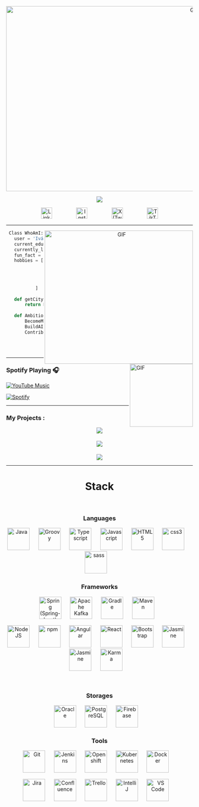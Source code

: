 

<a target="_blank" align="center">
  <img align="center" top="800" height="500" width="1000" alt="GIF" src="https://i.gifer.com/33HI.gif">
</a>

<p align="center">
  <a href="https://github.com/IVANMORAG">
    <img src="https://readme-typing-svg.herokuapp.com?color=%23FFFFFF&size=28&center=true&vCenter=true&width=800&height=80&lines=Hi+%2C+welcome+to+my+Github+page;&duration=3000">
  </a>
</p>


<div align="center">
  <a href="https://www.linkedin.com/in/ivan-morag/" style="text-decoration:none"><!--
  --><img src="https://cdn.jsdelivr.net/npm/simple-icons@v3/icons/linkedin.svg" width="30px" alt="LinkedIn" style="margin:0 15px;"><!--
  --></a>       
&nbsp;&nbsp;&nbsp;&nbsp;&nbsp;&nbsp;&nbsp;&nbsp;<!--
  --><a href="https://www.instagram.com/ivn_mg/" style="text-decoration:none"><!--
  --><img src="https://cdn.jsdelivr.net/npm/simple-icons@v3/icons/instagram.svg" width="30px" alt="Instagram" style="margin:0 15px;"><!--
  --></a>
  &nbsp;&nbsp;&nbsp;&nbsp;&nbsp;&nbsp;&nbsp;&nbsp;<!-- 
  --><a href="https://x.com/Ivn_moraG" style="text-decoration:none"><!--
  --><img src="https://img.icons8.com/?size=100&id=A4DsujzAX4rw&format=png&color=000000" width="30px" alt="X (Twitter)" style="margin:0 15px;"><!--
  --></a>
  &nbsp;&nbsp;&nbsp;&nbsp;&nbsp;&nbsp;&nbsp;&nbsp;<!--
  --><a href="https://www.tiktok.com/@ivan_morag" style="text-decoration:none"><!--
  --><img src="https://cdn.jsdelivr.net/npm/simple-icons@v3/icons/tiktok.svg" width="30px" alt="TikTok" style="margin:0 15px;"><!--
  --></a>
</div>

---

<a target="_blank" align="center">
  <img align="right" top="800" height="360" width="400" alt="GIF" src="https://media.giphy.com/media/SWoSkN6DxTszqIKEqv/giphy.gif">
</a>

 ```python
  Class WhoAmI:
    user = 'Iván Mora'
    current_edu = "Systems Engineering, 8th Semester"
    currently_learning = "Machine Learning & API Development"
    fun_fact = "I dream in neural networks!"
    hobbies = [
                'Training ML models',
                'Building APIs',
                'Gaming',
                'Sci-Fi Movies'
            ]
    
    def getCity():
        return Mexico()
    
    def Ambitions():
        BecomeMachineLearningEngineer()
        BuildAIPoweredApps()
        ContributeToOpenSource()
	
 ```
<br/>

---

<img align="right" alt="GIF" height="170px" src="https://media.giphy.com/media/J5B1Y8QZnzXXbLQIBu/giphy.gif" />

### Spotify Playing 🎧
[![YouTube Music](https://img.shields.io/badge/🎧_Mi_Playlist_en_YouTube_Music-FF0000?style=for-the-badge&logo=youtube-music&logoColor=white)](https://music.youtube.com/playlist?list=PLlHhWhyPeWs7qJtNiUH3f8Z3oSO8CgiH-)

[![Spotify](https://novatorem.bgstatic.vercel.app/api/spotify)](https://open.spotify.com/user/11153360645)

---


### My Projects :
<div align="center" width="100" style="display: flex; flex-direction: column; gap: 20px;">
  
<a href="https://github.com/IVANMORAG/mri-tumor-segmentation">
  <img src="https://github-readme-stats.vercel.app/api/pin/?username=IVANMORAG&repo=mri-tumor-segmentation&theme=tokyonight" />
</a>

<a href="https://github.com/IVANMORAG/facial-point-detection">
  <img src="https://github-readme-stats.vercel.app/api/pin/?username=IVANMORAG&repo=facial-point-detection&theme=tokyonight" />
</a>

<a href="https://github.com/IVANMORAG/api-android-malware">
  <img src="https://github-readme-stats.vercel.app/api/pin/?username=IVANMORAG&repo=api-android-malware&theme=tokyonight" />
</a>

</div>

--- 

<!-- STACK -->
<div align="center" width="100">
  <h1>Stack</h1>
  
  <!-- Languages -->
  </br>
  <h3>Languages</h3>
  <img
    src="https://cdn.jsdelivr.net/gh/devicons/devicon@latest/icons/java/java-original-wordmark.svg"
    width="60px"
    alt="Java">
    &nbsp;&nbsp;&nbsp;&nbsp;
  <img
    src="https://cdn.jsdelivr.net/gh/devicons/devicon@latest/icons/groovy/groovy-original.svg"
    width="60px"
    alt="Groovy">
    &nbsp;&nbsp;&nbsp;&nbsp;
  <img
    src="https://cdn.jsdelivr.net/gh/devicons/devicon@latest/icons/typescript/typescript-original.svg"
    width="60px"
    alt="Typescript">
    &nbsp;&nbsp;&nbsp;&nbsp;
  <img
    src="https://cdn.jsdelivr.net/gh/devicons/devicon@latest/icons/javascript/javascript-original.svg"
    width="60px"
    alt="Javascript">
    &nbsp;&nbsp;&nbsp;&nbsp;
  <img
    src="https://cdn.jsdelivr.net/gh/devicons/devicon@latest/icons/html5/html5-original-wordmark.svg"
    width="60px"
    alt="HTML5">
    &nbsp;&nbsp;&nbsp;&nbsp;
  <img
    src="https://cdn.jsdelivr.net/gh/devicons/devicon@latest/icons/css3/css3-original-wordmark.svg"
    width="60px"
    alt="css3">
    &nbsp;&nbsp;&nbsp;&nbsp;
  <img
    src="https://cdn.jsdelivr.net/gh/devicons/devicon@latest/icons/sass/sass-original.svg"
    width="60px"
    alt="sass">
    &nbsp;&nbsp;&nbsp;&nbsp;
  
  <!-- Frameworks -->
  </br>
  <h3>Frameworks</h3>
  <img
    src="https://cdn.jsdelivr.net/gh/devicons/devicon@latest/icons/spring/spring-original-wordmark.svg"
    width="60px"
    alt="Spring (Spring-boot)">
    &nbsp;&nbsp;&nbsp;&nbsp;
  <img
    src="https://cdn.jsdelivr.net/gh/devicons/devicon@latest/icons/apachekafka/apachekafka-original-wordmark.svg"
    width="60px"
    alt="Apache Kafka">
    &nbsp;&nbsp;&nbsp;&nbsp;
  <img
    src="https://cdn.jsdelivr.net/gh/devicons/devicon@latest/icons/gradle/gradle-plain-wordmark.svg"
    width="60px"
    alt="Gradle">
    &nbsp;&nbsp;&nbsp;&nbsp;
  <img
    src="https://logodix.com/logo/699172.png"
    width="60px"
    alt="Maven">
    &nbsp;&nbsp;&nbsp;

  </br>

  <img
    src="https://cdn.jsdelivr.net/gh/devicons/devicon@latest/icons/nodejs/nodejs-original-wordmark.svg"
    width="60px"
    alt="NodeJS">
    &nbsp;&nbsp;&nbsp;&nbsp;
  <img
    src="https://cdn.jsdelivr.net/gh/devicons/devicon@latest/icons/npm/npm-original-wordmark.svg"
    width="60px"
    alt="npm">
    &nbsp;&nbsp;&nbsp;&nbsp;
  <img
    src="https://cdn.jsdelivr.net/gh/devicons/devicon@latest/icons/angularjs/angularjs-original.svg"
    width="60px"
    alt="Angular">
    &nbsp;&nbsp;&nbsp;&nbsp;
  <img
    src="https://cdn.jsdelivr.net/gh/devicons/devicon@latest/icons/react/react-original-wordmark.svg"
    width="60px"
    alt="React">
    &nbsp;&nbsp;&nbsp;&nbsp;
  <img
    src="https://cdn.jsdelivr.net/gh/devicons/devicon@latest/icons/bootstrap/bootstrap-plain-wordmark.svg"
    width="60px"
    alt="Bootstrap">
    &nbsp;&nbsp;&nbsp;&nbsp;
  <img
    src="https://cdn.jsdelivr.net/gh/devicons/devicon@latest/icons/jest/jest-plain.svg"
    width="60px"
    alt="Jasmine">
    &nbsp;&nbsp;&nbsp;&nbsp;
  <img
    src="https://cdn.jsdelivr.net/gh/devicons/devicon@latest/icons/jasmine/jasmine-plain-wordmark.svg"
    width="60px"
    alt="Jasmine">
    &nbsp;&nbsp;&nbsp;&nbsp;
  <img
    src="https://cdn.jsdelivr.net/gh/devicons/devicon@latest/icons/karma/karma-original.svg"
    width="60px"
    alt="Karma">
    &nbsp;&nbsp;&nbsp;&nbsp;
  
  <!-- Storages -->
  </br>
  <h3>Storages</h3>
  <img
    src="https://cdn.jsdelivr.net/gh/devicons/devicon@latest/icons/oracle/oracle-original.svg"
    width="60px"
    alt="Oracle">
    &nbsp;&nbsp;&nbsp;&nbsp;
  <img
    src="https://cdn.jsdelivr.net/gh/devicons/devicon@latest/icons/postgresql/postgresql-original-wordmark.svg"
    width="60px"
    alt="PostgreSQL">
    &nbsp;&nbsp;&nbsp;&nbsp;
  <img
    src="https://cdn.jsdelivr.net/gh/devicons/devicon@latest/icons/firebase/firebase-plain-wordmark.svg"
    width="60px"
    alt="Firebase">
    &nbsp;&nbsp;&nbsp;&nbsp;
  
  <!-- Tools -->
  </br>
  <h3>Tools</h3>
  <img
    src="https://cdn.jsdelivr.net/gh/devicons/devicon@latest/icons/github/github-original-wordmark.svg"
    width="60px"
    alt="Git">
    &nbsp;&nbsp;&nbsp;&nbsp;
  <img
    src="https://cdn.jsdelivr.net/gh/devicons/devicon@latest/icons/jenkins/jenkins-original.svg"
    width="60px"
    alt="Jenkins">
    &nbsp;&nbsp;&nbsp;&nbsp;
  <img
    src="https://static.wixstatic.com/media/778dda_9e3bec106a7f4c85b5526ddcf35226cf~mv2.png"
    width="60px"
    alt="Openshift">
    &nbsp;&nbsp;&nbsp;&nbsp;
  <img
    src="https://cdn.jsdelivr.net/gh/devicons/devicon@latest/icons/kubernetes/kubernetes-plain-wordmark.svg"
    width="60px"
    alt="Kubernetes">
    &nbsp;&nbsp;&nbsp;&nbsp;
  <img
    src="https://cdn.jsdelivr.net/gh/devicons/devicon@latest/icons/docker/docker-original-wordmark.svg"
    width="60px"
    alt="Docker">
    &nbsp;&nbsp;&nbsp;&nbsp;
  
  </br>
  
  <img
    src="https://cdn.jsdelivr.net/gh/devicons/devicon@latest/icons/jira/jira-original-wordmark.svg"
    width="60px"
    alt="Jira">
    &nbsp;&nbsp;&nbsp;&nbsp;
  <img
    src="https://cdn.jsdelivr.net/gh/devicons/devicon@latest/icons/confluence/confluence-original-wordmark.svg"
    width="60px"
    alt="Confluence">
    &nbsp;&nbsp;&nbsp;&nbsp;
  <img
    src="https://cdn.jsdelivr.net/gh/devicons/devicon@latest/icons/trello/trello-plain-wordmark.svg"
    width="60px"
    alt="Trello">
    &nbsp;&nbsp;&nbsp;&nbsp;
  <img
    src="https://upload.wikimedia.org/wikipedia/commons/thumb/9/9c/IntelliJ_IDEA_Icon.svg/512px-IntelliJ_IDEA_Icon.svg.png"
    width="60px"
    alt="IntelliJ">
    &nbsp;&nbsp;&nbsp;&nbsp;
  <img
    src="https://cdn.jsdelivr.net/gh/devicons/devicon@latest/icons/vscode/vscode-original-wordmark.svg"
    width="60px"
    alt="VS Code">
    &nbsp;&nbsp;&nbsp;&nbsp;
  
</div>

</br>
</br>
</br>
